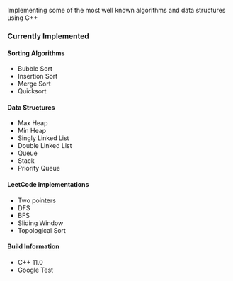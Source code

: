Implementing some of the most well known algorithms and data structures using C++

### Currently Implemented

#### Sorting Algorithms
* Bubble Sort
* Insertion Sort
* Merge Sort
* Quicksort

#### Data Structures
* Max Heap
* Min Heap
* Singly Linked List
* Double Linked List
* Queue
* Stack
* Priority Queue

#### LeetCode implementations
* Two pointers
* DFS
* BFS
* Sliding Window
* Topological Sort

#### Build Information
* C++ 11.0
* Google Test
